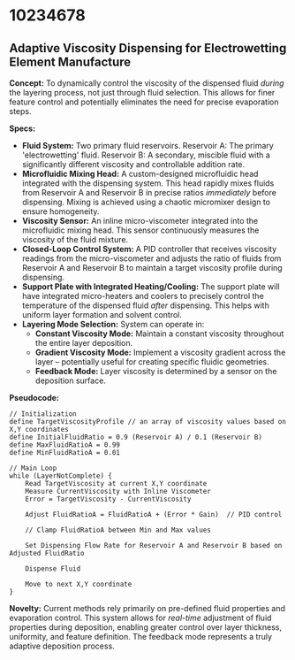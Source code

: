 # 10234678

## Adaptive Viscosity Dispensing for Electrowetting Element Manufacture

**Concept:** To dynamically control the viscosity of the dispensed fluid *during* the layering process, not just through fluid selection. This allows for finer feature control and potentially eliminates the need for precise evaporation steps.

**Specs:**

*   **Fluid System:** Two primary fluid reservoirs. Reservoir A: The primary 'electrowetting' fluid. Reservoir B: A secondary, miscible fluid with a significantly different viscosity and controllable addition rate.
*   **Microfluidic Mixing Head:** A custom-designed microfluidic head integrated with the dispensing system. This head rapidly mixes fluids from Reservoir A and Reservoir B in precise ratios *immediately* before dispensing. Mixing is achieved using a chaotic micromixer design to ensure homogeneity.
*   **Viscosity Sensor:** An inline micro-viscometer integrated into the microfluidic mixing head. This sensor continuously measures the viscosity of the fluid mixture.
*   **Closed-Loop Control System:** A PID controller that receives viscosity readings from the micro-viscometer and adjusts the ratio of fluids from Reservoir A and Reservoir B to maintain a target viscosity profile during dispensing.
*   **Support Plate with Integrated Heating/Cooling:** The support plate will have integrated micro-heaters and coolers to precisely control the temperature of the dispensed fluid *after* dispensing. This helps with uniform layer formation and solvent control.
*   **Layering Mode Selection:** System can operate in:
    *   **Constant Viscosity Mode:** Maintain a constant viscosity throughout the entire layer deposition.
    *   **Gradient Viscosity Mode:** Implement a viscosity gradient across the layer – potentially useful for creating specific fluidic geometries.
    *    **Feedback Mode:** Layer viscosity is determined by a sensor on the deposition surface.

**Pseudocode:**

```
// Initialization
define TargetViscosityProfile // an array of viscosity values based on X,Y coordinates
define InitialFluidRatio = 0.9 (Reservoir A) / 0.1 (Reservoir B)
define MaxFluidRatioA = 0.99
define MinFluidRatioA = 0.01

// Main Loop
while (LayerNotComplete) {
    Read TargetViscosity at current X,Y coordinate
    Measure CurrentViscosity with Inline Viscometer
    Error = TargetViscosity - CurrentViscosity

    Adjust FluidRatioA = FluidRatioA + (Error * Gain)  // PID control

    // Clamp FluidRatioA between Min and Max values

    Set Dispensing Flow Rate for Reservoir A and Reservoir B based on Adjusted FluidRatio

    Dispense Fluid

    Move to next X,Y coordinate
}
```

**Novelty:** Current methods rely primarily on pre-defined fluid properties and evaporation control. This system allows for *real-time* adjustment of fluid properties during deposition, enabling greater control over layer thickness, uniformity, and feature definition. The feedback mode represents a truly adaptive deposition process.